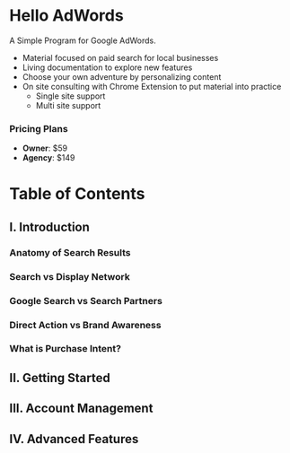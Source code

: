 # Hello AdWords
A Simple Program for Google AdWords.

* Material focused on paid search for local businesses
* Living documentation to explore new features
* Choose your own adventure by personalizing content
* On site consulting with Chrome Extension to put material into practice
    * Single site support
    * Multi site support
    
### Pricing Plans
* **Owner**:   $59
* **Agency**:  $149

# Table of Contents
## I. Introduction
### Anatomy of Search Results
### Search vs Display Network
### Google Search vs Search Partners
### Direct Action vs Brand Awareness
### What is Purchase Intent?

## II. Getting Started

## III. Account Management

## IV. Advanced Features
